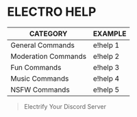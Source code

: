 # ELECTRO HELP

|CATEGORY|EXAMPLE|
|--|--| 
|General Commands|e!help 1| 
|Moderation Commands|e!help 2| 
|Fun Commands|e!help 3| 
|Music Commands|e!help 4| 
|NSFW Commands|e!help 5| 

> Electrify Your Discord Server
